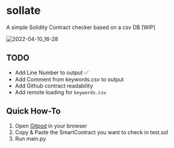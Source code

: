 # sollate

A simple Solidity Contract checker based on a csv DB [WIP]

![2022-04-10_16-28](https://user-images.githubusercontent.com/98217124/162624192-e8a35e2c-5f75-4a9d-9358-7fd1a8b1aad7.png)

## TODO

- Add Line Number to output ✅
- Add Comment from keywords.csv to output
- Add Github contract readability
- Add remote loading for `keywords.csv`

## Quick How-To

1. Open [Gitpod](https://gitpod.io/#https://github.com/ngmisl/sollate) in your browser
1. Copy & Paste the SmartContract you want to check in test.sol
1. Run main.py
